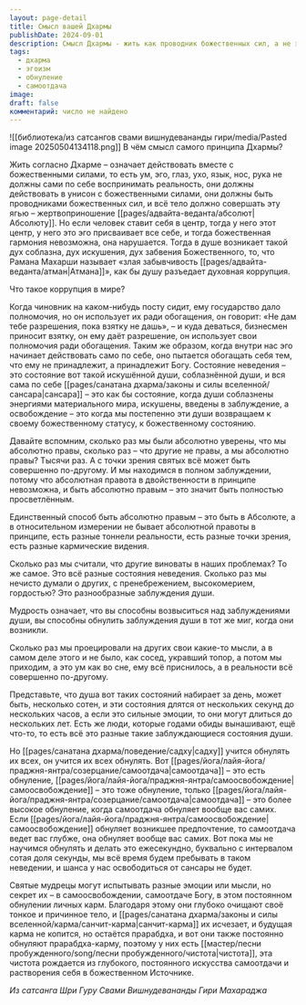 ```yaml
---
layout: page-detail
title: Смысл вашей Дхармы
publishDate: 2024-09-01
description: Смысл Дхармы - жить как проводник божественных сил, а не эго, превращая всю жизнь в жертвоприношение Абсолюту. Эгоизм нарушает гармонию, ведет к духовной коррупции и заблуждениям. Мудрость и освобождение достигаются через постоянное обнуление эго, самоотдачу и растворение личных карм, что очищает душу и освобождает от сансары.
tags:
  - дхарма
  - эгоизм
  - обнуление
  - самоотдача
image: 
draft: false
комментарий: число не найдено
---
```

![[библиотека/из сатсангов свами вишнудевананды гири/media/Pasted image 20250504134118.png]]
 В чём смысл самого принципа Дхармы?

 Жить согласно Дхарме – означает действовать вместе с божественными силами, то есть ум, эго, глаз, ухо, язык, нос, рука не должны сами по себе воспринимать реальность, они должны действовать в унисон с божественными силами, они должны быть проводниками божественных сил, и всё тело должно совершать эту ягью – жертвоприношение [[pages/адвайта-веданта/абсолют|Абсолюту]]. Но если человек ставит себя в центр, тогда у него этот центр, у него это эго присваивает все себе, и тогда божественная гармония невозможна, она нарушается. Тогда в душе возникает такой дух соблазна, дух искушения, дух забвения Божественного, то, что Рамана Махарши называет «злая забывчивость [[pages/адвайта-веданта/атман|Атмана]]», как бы душу разъедает духовная коррупция.

 Что такое коррупция в мире?

 Когда чиновник на каком-нибудь посту сидит, ему государство дало полномочия, но он использует их ради обогащения, он говорит: «Не дам тебе разрешения, пока взятку не дашь», – и куда деваться, бизнесмен приносит взятку, он ему даёт разрешение, он использует свои полномочия ради обогащения. Таким же образом, когда внутри нас эго начинает действовать само по себе, оно пытается обогащать себя тем, что ему не принадлежит, а принадлежит Богу. Состояние неведения – это состояние вот такой искушённой души, соблазнённой души, и вся сама по себе [[pages/санатана дхарма/законы и силы вселенной/сансара|сансара]] – это как бы состояние, когда души соблазнены энергиями материального мира, искушены, введены в заблуждение, а освобождение – это когда мы постепенно эти души возвращаем к своему божественному статусу, к божественному состоянию.

 Давайте вспомним, сколько раз мы были абсолютно уверены, что мы абсолютно правы, сколько раз – что другие не правы, а мы абсолютно правы? Тысячи раз. А с точки зрения святых всё может быть совершенно по-другому. И мы находимся в полном заблуждении, потому что абсолютная правота в двойственности в принципе невозможна, и быть абсолютно правым – это значит быть полностью просветлённым.

 Единственный способ быть абсолютно правым – это быть в Абсолюте, а в относительном измерении не бывает абсолютной правоты в принципе, есть разные тоннели реальности, есть разные точки зрения, есть разные кармические видения.

 Сколько раз мы считали, что другие виноваты в наших проблемах? То же самое. Это всё разные состояния неведения. Сколько раз мы нечисто думали о других, с пренебрежением, высокомерием, гордостью? Это разнообразные заблуждения души.

 Мудрость означает, что вы способны возвыситься над заблуждениями души, вы способны обнулить заблуждения души в тот же миг, когда они возникли.

 Сколько раз мы проецировали на других свои какие-то мысли, а в самом деле этого и не было, как сосед, укравший топор, а потом мы приходим, а это ум как во сне, ему всё приснилось, а в реальности всё совершенно по-другому.

 Представьте, что душа вот таких состояний набирает за день, может быть, несколько сотен, и эти состояния длятся от нескольких секунд до нескольких часов, а если это сильные эмоции, то они могут длиться до нескольких лет. Есть же люди, которые годами обиды вынашивают, ещё что-то, то есть всё это разные такие заблуждающиеся состояния души. 

 Но [[pages/санатана дхарма/поведение/садху|садху]] учится обнулять их всех, он учится их всех обнулять. Вот [[pages/йога/лайя-йога/праджня-янтра/созерцание/самоотдача|самоотдача]] – это есть обнуление, [[pages/йога/лайя-йога/праджня-янтра/самоосвобождение|самоосвобождение]] – это тоже обнуление, только [[pages/йога/лайя-йога/праджня-янтра/созерцание/самоотдача|самоотдача]] – это более высокое обнуление, когда самоотдача обнуляет вообще вас самих. Если [[pages/йога/лайя-йога/праджня-янтра/самоосвобождение|самоосвобождение]] обнуляет возникшее предпочтение, то самоотдача ведет вас глубже, она обнуляет вообще вас самих. Вот пока мы не научимся обнулять и делать это ежесекундно, буквально с интервалом сотая доля секунды, мы всё время будем пребывать в таком неведении, и шанса у нас освободиться от сансары не будет. 

 Святые мудрецы могут испытывать разные эмоции или мысли, но секрет их – в самоосвобождении, самоотдаче Богу, в этом постоянном обнулении личных карм. Благодаря этому они глубоко очищают своё тонкое и причинное тело, и [[pages/санатана дхарма/законы и силы вселенной/карма/санчит-карма|санчит-карма]] их исчезает, и будущая карма не копится, но остаётся прарабдха, и вот они также постоянно обнуляют прарабдха-карму, поэтому у них есть [[мастер/песни пробужденного/song/песни пробужденного/чистота|чистота]], эта чистота рождается из глубокого, постоянного искусства самоотдачи и растворения себя в божественном Источнике.

*Из сатсанга Шри Гуру Свами Вишнудевананды Гири Махараджа*